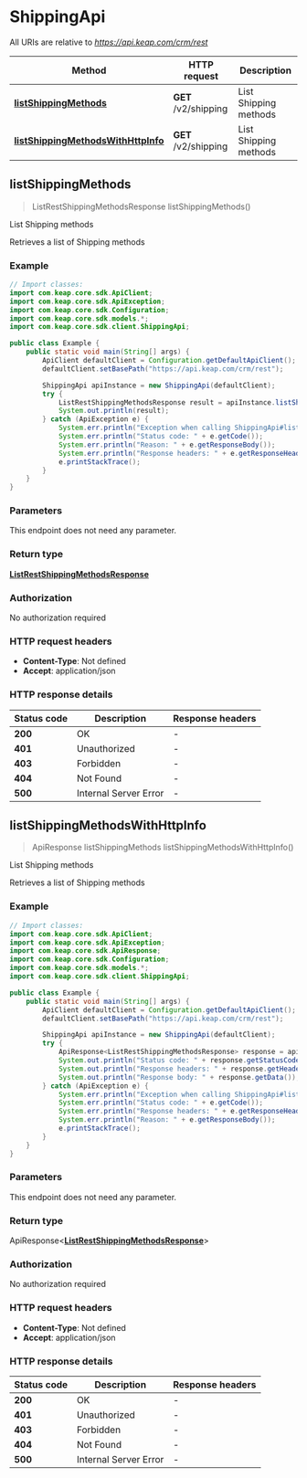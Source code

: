 # ShippingApi

All URIs are relative to *https://api.keap.com/crm/rest*

| Method | HTTP request | Description |
|------------- | ------------- | -------------|
| [**listShippingMethods**](ShippingApi.md#listShippingMethods) | **GET** /v2/shipping | List Shipping methods |
| [**listShippingMethodsWithHttpInfo**](ShippingApi.md#listShippingMethodsWithHttpInfo) | **GET** /v2/shipping | List Shipping methods |



## listShippingMethods

> ListRestShippingMethodsResponse listShippingMethods()

List Shipping methods

Retrieves a list of Shipping methods

### Example

```java
// Import classes:
import com.keap.core.sdk.ApiClient;
import com.keap.core.sdk.ApiException;
import com.keap.core.sdk.Configuration;
import com.keap.core.sdk.models.*;
import com.keap.core.sdk.client.ShippingApi;

public class Example {
    public static void main(String[] args) {
        ApiClient defaultClient = Configuration.getDefaultApiClient();
        defaultClient.setBasePath("https://api.keap.com/crm/rest");

        ShippingApi apiInstance = new ShippingApi(defaultClient);
        try {
            ListRestShippingMethodsResponse result = apiInstance.listShippingMethods();
            System.out.println(result);
        } catch (ApiException e) {
            System.err.println("Exception when calling ShippingApi#listShippingMethods");
            System.err.println("Status code: " + e.getCode());
            System.err.println("Reason: " + e.getResponseBody());
            System.err.println("Response headers: " + e.getResponseHeaders());
            e.printStackTrace();
        }
    }
}
```

### Parameters

This endpoint does not need any parameter.

### Return type

[**ListRestShippingMethodsResponse**](ListRestShippingMethodsResponse.md)


### Authorization

No authorization required

### HTTP request headers

- **Content-Type**: Not defined
- **Accept**: application/json

### HTTP response details
| Status code | Description | Response headers |
|-------------|-------------|------------------|
| **200** | OK |  -  |
| **401** | Unauthorized |  -  |
| **403** | Forbidden |  -  |
| **404** | Not Found |  -  |
| **500** | Internal Server Error |  -  |

## listShippingMethodsWithHttpInfo

> ApiResponse<ListRestShippingMethodsResponse> listShippingMethods listShippingMethodsWithHttpInfo()

List Shipping methods

Retrieves a list of Shipping methods

### Example

```java
// Import classes:
import com.keap.core.sdk.ApiClient;
import com.keap.core.sdk.ApiException;
import com.keap.core.sdk.ApiResponse;
import com.keap.core.sdk.Configuration;
import com.keap.core.sdk.models.*;
import com.keap.core.sdk.client.ShippingApi;

public class Example {
    public static void main(String[] args) {
        ApiClient defaultClient = Configuration.getDefaultApiClient();
        defaultClient.setBasePath("https://api.keap.com/crm/rest");

        ShippingApi apiInstance = new ShippingApi(defaultClient);
        try {
            ApiResponse<ListRestShippingMethodsResponse> response = apiInstance.listShippingMethodsWithHttpInfo();
            System.out.println("Status code: " + response.getStatusCode());
            System.out.println("Response headers: " + response.getHeaders());
            System.out.println("Response body: " + response.getData());
        } catch (ApiException e) {
            System.err.println("Exception when calling ShippingApi#listShippingMethods");
            System.err.println("Status code: " + e.getCode());
            System.err.println("Response headers: " + e.getResponseHeaders());
            System.err.println("Reason: " + e.getResponseBody());
            e.printStackTrace();
        }
    }
}
```

### Parameters

This endpoint does not need any parameter.

### Return type

ApiResponse<[**ListRestShippingMethodsResponse**](ListRestShippingMethodsResponse.md)>


### Authorization

No authorization required

### HTTP request headers

- **Content-Type**: Not defined
- **Accept**: application/json

### HTTP response details
| Status code | Description | Response headers |
|-------------|-------------|------------------|
| **200** | OK |  -  |
| **401** | Unauthorized |  -  |
| **403** | Forbidden |  -  |
| **404** | Not Found |  -  |
| **500** | Internal Server Error |  -  |

